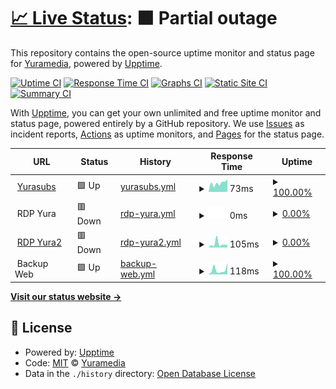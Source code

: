 # [📈 Live Status](https://status.yurasu.xyz): <!--live status--> **🟧 Partial outage**

This repository contains the open-source uptime monitor and status page for [Yuramedia](yurasu.xyz), powered by [Upptime](https://github.com/upptime/upptime).

[![Uptime CI](https://github.com/Yurasubs/status/workflows/Uptime%20CI/badge.svg)](https://github.com/Yurasubs/status/actions?query=workflow%3A%22Uptime+CI%22)
[![Response Time CI](https://github.com/Yurasubs/status/workflows/Response%20Time%20CI/badge.svg)](https://github.com/Yurasubs/status/actions?query=workflow%3A%22Response+Time+CI%22)
[![Graphs CI](https://github.com/Yurasubs/status/workflows/Graphs%20CI/badge.svg)](https://github.com/Yurasubs/status/actions?query=workflow%3A%22Graphs+CI%22)
[![Static Site CI](https://github.com/Yurasubs/status/workflows/Static%20Site%20CI/badge.svg)](https://github.com/Yurasubs/status/actions?query=workflow%3A%22Static+Site+CI%22)
[![Summary CI](https://github.com/Yurasubs/status/workflows/Summary%20CI/badge.svg)](https://github.com/Yurasubs/status/actions?query=workflow%3A%22Summary+CI%22)

With [Upptime](https://upptime.js.org), you can get your own unlimited and free uptime monitor and status page, powered entirely by a GitHub repository. We use [Issues](https://github.com/Yurasubs/status/issues) as incident reports, [Actions](https://github.com/Yurasubs/status/actions) as uptime monitors, and [Pages](https://status.yurasu.xyz) for the status page.

<!--start: status pages-->
<!-- This summary is generated by Upptime (https://github.com/upptime/upptime) -->
<!-- Do not edit this manually, your changes will be overwritten -->
<!-- prettier-ignore -->
| URL | Status | History | Response Time | Uptime |
| --- | ------ | ------- | ------------- | ------ |
| <img alt="" src="https://icons.duckduckgo.com/ip3/www.yurasu.xyz.ico" height="13"> [Yurasubs](https://www.yurasu.xyz/) | 🟩 Up | [yurasubs.yml](https://github.com/Yurasubs/status/commits/HEAD/history/yurasubs.yml) | <details><summary><img alt="Response time graph" src="./graphs/yurasubs/response-time-week.png" height="20"> 73ms</summary><br><a href="https://status.yurasu.xyz/history/yurasubs"><img alt="Response time 66" src="https://img.shields.io/endpoint?url=https%3A%2F%2Fraw.githubusercontent.com%2FYurasubs%2Fstatus%2FHEAD%2Fapi%2Fyurasubs%2Fresponse-time.json"></a><br><a href="https://status.yurasu.xyz/history/yurasubs"><img alt="24-hour response time 140" src="https://img.shields.io/endpoint?url=https%3A%2F%2Fraw.githubusercontent.com%2FYurasubs%2Fstatus%2FHEAD%2Fapi%2Fyurasubs%2Fresponse-time-day.json"></a><br><a href="https://status.yurasu.xyz/history/yurasubs"><img alt="7-day response time 73" src="https://img.shields.io/endpoint?url=https%3A%2F%2Fraw.githubusercontent.com%2FYurasubs%2Fstatus%2FHEAD%2Fapi%2Fyurasubs%2Fresponse-time-week.json"></a><br><a href="https://status.yurasu.xyz/history/yurasubs"><img alt="30-day response time 65" src="https://img.shields.io/endpoint?url=https%3A%2F%2Fraw.githubusercontent.com%2FYurasubs%2Fstatus%2FHEAD%2Fapi%2Fyurasubs%2Fresponse-time-month.json"></a><br><a href="https://status.yurasu.xyz/history/yurasubs"><img alt="1-year response time 66" src="https://img.shields.io/endpoint?url=https%3A%2F%2Fraw.githubusercontent.com%2FYurasubs%2Fstatus%2FHEAD%2Fapi%2Fyurasubs%2Fresponse-time-year.json"></a></details> | <details><summary><a href="https://status.yurasu.xyz/history/yurasubs">100.00%</a></summary><a href="https://status.yurasu.xyz/history/yurasubs"><img alt="All-time uptime 99.88%" src="https://img.shields.io/endpoint?url=https%3A%2F%2Fraw.githubusercontent.com%2FYurasubs%2Fstatus%2FHEAD%2Fapi%2Fyurasubs%2Fuptime.json"></a><br><a href="https://status.yurasu.xyz/history/yurasubs"><img alt="24-hour uptime 100.00%" src="https://img.shields.io/endpoint?url=https%3A%2F%2Fraw.githubusercontent.com%2FYurasubs%2Fstatus%2FHEAD%2Fapi%2Fyurasubs%2Fuptime-day.json"></a><br><a href="https://status.yurasu.xyz/history/yurasubs"><img alt="7-day uptime 100.00%" src="https://img.shields.io/endpoint?url=https%3A%2F%2Fraw.githubusercontent.com%2FYurasubs%2Fstatus%2FHEAD%2Fapi%2Fyurasubs%2Fuptime-week.json"></a><br><a href="https://status.yurasu.xyz/history/yurasubs"><img alt="30-day uptime 98.86%" src="https://img.shields.io/endpoint?url=https%3A%2F%2Fraw.githubusercontent.com%2FYurasubs%2Fstatus%2FHEAD%2Fapi%2Fyurasubs%2Fuptime-month.json"></a><br><a href="https://status.yurasu.xyz/history/yurasubs"><img alt="1-year uptime 99.88%" src="https://img.shields.io/endpoint?url=https%3A%2F%2Fraw.githubusercontent.com%2FYurasubs%2Fstatus%2FHEAD%2Fapi%2Fyurasubs%2Fuptime-year.json"></a></details>
| <img alt="" src="https://icons.duckduckgo.com/ip3/null.ico" height="13"> RDP Yura | 🟥 Down | [rdp-yura.yml](https://github.com/Yurasubs/status/commits/HEAD/history/rdp-yura.yml) | <details><summary><img alt="Response time graph" src="./graphs/rdp-yura/response-time-week.png" height="20"> 0ms</summary><br><a href="https://status.yurasu.xyz/history/rdp-yura"><img alt="Response time 746" src="https://img.shields.io/endpoint?url=https%3A%2F%2Fraw.githubusercontent.com%2FYurasubs%2Fstatus%2FHEAD%2Fapi%2Frdp-yura%2Fresponse-time.json"></a><br><a href="https://status.yurasu.xyz/history/rdp-yura"><img alt="24-hour response time 0" src="https://img.shields.io/endpoint?url=https%3A%2F%2Fraw.githubusercontent.com%2FYurasubs%2Fstatus%2FHEAD%2Fapi%2Frdp-yura%2Fresponse-time-day.json"></a><br><a href="https://status.yurasu.xyz/history/rdp-yura"><img alt="7-day response time 0" src="https://img.shields.io/endpoint?url=https%3A%2F%2Fraw.githubusercontent.com%2FYurasubs%2Fstatus%2FHEAD%2Fapi%2Frdp-yura%2Fresponse-time-week.json"></a><br><a href="https://status.yurasu.xyz/history/rdp-yura"><img alt="30-day response time 0" src="https://img.shields.io/endpoint?url=https%3A%2F%2Fraw.githubusercontent.com%2FYurasubs%2Fstatus%2FHEAD%2Fapi%2Frdp-yura%2Fresponse-time-month.json"></a><br><a href="https://status.yurasu.xyz/history/rdp-yura"><img alt="1-year response time 746" src="https://img.shields.io/endpoint?url=https%3A%2F%2Fraw.githubusercontent.com%2FYurasubs%2Fstatus%2FHEAD%2Fapi%2Frdp-yura%2Fresponse-time-year.json"></a></details> | <details><summary><a href="https://status.yurasu.xyz/history/rdp-yura">0.00%</a></summary><a href="https://status.yurasu.xyz/history/rdp-yura"><img alt="All-time uptime 23.73%" src="https://img.shields.io/endpoint?url=https%3A%2F%2Fraw.githubusercontent.com%2FYurasubs%2Fstatus%2FHEAD%2Fapi%2Frdp-yura%2Fuptime.json"></a><br><a href="https://status.yurasu.xyz/history/rdp-yura"><img alt="24-hour uptime 0.00%" src="https://img.shields.io/endpoint?url=https%3A%2F%2Fraw.githubusercontent.com%2FYurasubs%2Fstatus%2FHEAD%2Fapi%2Frdp-yura%2Fuptime-day.json"></a><br><a href="https://status.yurasu.xyz/history/rdp-yura"><img alt="7-day uptime 0.00%" src="https://img.shields.io/endpoint?url=https%3A%2F%2Fraw.githubusercontent.com%2FYurasubs%2Fstatus%2FHEAD%2Fapi%2Frdp-yura%2Fuptime-week.json"></a><br><a href="https://status.yurasu.xyz/history/rdp-yura"><img alt="30-day uptime 1.38%" src="https://img.shields.io/endpoint?url=https%3A%2F%2Fraw.githubusercontent.com%2FYurasubs%2Fstatus%2FHEAD%2Fapi%2Frdp-yura%2Fuptime-month.json"></a><br><a href="https://status.yurasu.xyz/history/rdp-yura"><img alt="1-year uptime 23.73%" src="https://img.shields.io/endpoint?url=https%3A%2F%2Fraw.githubusercontent.com%2FYurasubs%2Fstatus%2FHEAD%2Fapi%2Frdp-yura%2Fuptime-year.json"></a></details>
| <img alt="" src="https://icons.duckduckgo.com/ip3/we.yurasu.xyz.ico" height="13"> [RDP Yura2](https://we.yurasu.xyz/jellyfin/) | 🟥 Down | [rdp-yura2.yml](https://github.com/Yurasubs/status/commits/HEAD/history/rdp-yura2.yml) | <details><summary><img alt="Response time graph" src="./graphs/rdp-yura2/response-time-week.png" height="20"> 105ms</summary><br><a href="https://status.yurasu.xyz/history/rdp-yura2"><img alt="Response time 68" src="https://img.shields.io/endpoint?url=https%3A%2F%2Fraw.githubusercontent.com%2FYurasubs%2Fstatus%2FHEAD%2Fapi%2Frdp-yura2%2Fresponse-time.json"></a><br><a href="https://status.yurasu.xyz/history/rdp-yura2"><img alt="24-hour response time 128" src="https://img.shields.io/endpoint?url=https%3A%2F%2Fraw.githubusercontent.com%2FYurasubs%2Fstatus%2FHEAD%2Fapi%2Frdp-yura2%2Fresponse-time-day.json"></a><br><a href="https://status.yurasu.xyz/history/rdp-yura2"><img alt="7-day response time 105" src="https://img.shields.io/endpoint?url=https%3A%2F%2Fraw.githubusercontent.com%2FYurasubs%2Fstatus%2FHEAD%2Fapi%2Frdp-yura2%2Fresponse-time-week.json"></a><br><a href="https://status.yurasu.xyz/history/rdp-yura2"><img alt="30-day response time 75" src="https://img.shields.io/endpoint?url=https%3A%2F%2Fraw.githubusercontent.com%2FYurasubs%2Fstatus%2FHEAD%2Fapi%2Frdp-yura2%2Fresponse-time-month.json"></a><br><a href="https://status.yurasu.xyz/history/rdp-yura2"><img alt="1-year response time 68" src="https://img.shields.io/endpoint?url=https%3A%2F%2Fraw.githubusercontent.com%2FYurasubs%2Fstatus%2FHEAD%2Fapi%2Frdp-yura2%2Fresponse-time-year.json"></a></details> | <details><summary><a href="https://status.yurasu.xyz/history/rdp-yura2">0.00%</a></summary><a href="https://status.yurasu.xyz/history/rdp-yura2"><img alt="All-time uptime 3.28%" src="https://img.shields.io/endpoint?url=https%3A%2F%2Fraw.githubusercontent.com%2FYurasubs%2Fstatus%2FHEAD%2Fapi%2Frdp-yura2%2Fuptime.json"></a><br><a href="https://status.yurasu.xyz/history/rdp-yura2"><img alt="24-hour uptime 0.00%" src="https://img.shields.io/endpoint?url=https%3A%2F%2Fraw.githubusercontent.com%2FYurasubs%2Fstatus%2FHEAD%2Fapi%2Frdp-yura2%2Fuptime-day.json"></a><br><a href="https://status.yurasu.xyz/history/rdp-yura2"><img alt="7-day uptime 0.00%" src="https://img.shields.io/endpoint?url=https%3A%2F%2Fraw.githubusercontent.com%2FYurasubs%2Fstatus%2FHEAD%2Fapi%2Frdp-yura2%2Fuptime-week.json"></a><br><a href="https://status.yurasu.xyz/history/rdp-yura2"><img alt="30-day uptime 1.38%" src="https://img.shields.io/endpoint?url=https%3A%2F%2Fraw.githubusercontent.com%2FYurasubs%2Fstatus%2FHEAD%2Fapi%2Frdp-yura2%2Fuptime-month.json"></a><br><a href="https://status.yurasu.xyz/history/rdp-yura2"><img alt="1-year uptime 3.28%" src="https://img.shields.io/endpoint?url=https%3A%2F%2Fraw.githubusercontent.com%2FYurasubs%2Fstatus%2FHEAD%2Fapi%2Frdp-yura2%2Fuptime-year.json"></a></details>
| <img alt="" src="https://icons.duckduckgo.com/ip3/null.ico" height="13"> Backup Web | 🟩 Up | [backup-web.yml](https://github.com/Yurasubs/status/commits/HEAD/history/backup-web.yml) | <details><summary><img alt="Response time graph" src="./graphs/backup-web/response-time-week.png" height="20"> 118ms</summary><br><a href="https://status.yurasu.xyz/history/backup-web"><img alt="Response time 64" src="https://img.shields.io/endpoint?url=https%3A%2F%2Fraw.githubusercontent.com%2FYurasubs%2Fstatus%2FHEAD%2Fapi%2Fbackup-web%2Fresponse-time.json"></a><br><a href="https://status.yurasu.xyz/history/backup-web"><img alt="24-hour response time 124" src="https://img.shields.io/endpoint?url=https%3A%2F%2Fraw.githubusercontent.com%2FYurasubs%2Fstatus%2FHEAD%2Fapi%2Fbackup-web%2Fresponse-time-day.json"></a><br><a href="https://status.yurasu.xyz/history/backup-web"><img alt="7-day response time 118" src="https://img.shields.io/endpoint?url=https%3A%2F%2Fraw.githubusercontent.com%2FYurasubs%2Fstatus%2FHEAD%2Fapi%2Fbackup-web%2Fresponse-time-week.json"></a><br><a href="https://status.yurasu.xyz/history/backup-web"><img alt="30-day response time 69" src="https://img.shields.io/endpoint?url=https%3A%2F%2Fraw.githubusercontent.com%2FYurasubs%2Fstatus%2FHEAD%2Fapi%2Fbackup-web%2Fresponse-time-month.json"></a><br><a href="https://status.yurasu.xyz/history/backup-web"><img alt="1-year response time 64" src="https://img.shields.io/endpoint?url=https%3A%2F%2Fraw.githubusercontent.com%2FYurasubs%2Fstatus%2FHEAD%2Fapi%2Fbackup-web%2Fresponse-time-year.json"></a></details> | <details><summary><a href="https://status.yurasu.xyz/history/backup-web">100.00%</a></summary><a href="https://status.yurasu.xyz/history/backup-web"><img alt="All-time uptime 99.88%" src="https://img.shields.io/endpoint?url=https%3A%2F%2Fraw.githubusercontent.com%2FYurasubs%2Fstatus%2FHEAD%2Fapi%2Fbackup-web%2Fuptime.json"></a><br><a href="https://status.yurasu.xyz/history/backup-web"><img alt="24-hour uptime 100.00%" src="https://img.shields.io/endpoint?url=https%3A%2F%2Fraw.githubusercontent.com%2FYurasubs%2Fstatus%2FHEAD%2Fapi%2Fbackup-web%2Fuptime-day.json"></a><br><a href="https://status.yurasu.xyz/history/backup-web"><img alt="7-day uptime 100.00%" src="https://img.shields.io/endpoint?url=https%3A%2F%2Fraw.githubusercontent.com%2FYurasubs%2Fstatus%2FHEAD%2Fapi%2Fbackup-web%2Fuptime-week.json"></a><br><a href="https://status.yurasu.xyz/history/backup-web"><img alt="30-day uptime 98.87%" src="https://img.shields.io/endpoint?url=https%3A%2F%2Fraw.githubusercontent.com%2FYurasubs%2Fstatus%2FHEAD%2Fapi%2Fbackup-web%2Fuptime-month.json"></a><br><a href="https://status.yurasu.xyz/history/backup-web"><img alt="1-year uptime 99.88%" src="https://img.shields.io/endpoint?url=https%3A%2F%2Fraw.githubusercontent.com%2FYurasubs%2Fstatus%2FHEAD%2Fapi%2Fbackup-web%2Fuptime-year.json"></a></details>

<!--end: status pages-->

[**Visit our status website →**](https://status.yurasu.xyz)

## 📄 License

- Powered by: [Upptime](https://github.com/upptime/upptime)
- Code: [MIT](./LICENSE) © [Yuramedia](yurasu.xyz)
- Data in the `./history` directory: [Open Database License](https://opendatacommons.org/licenses/odbl/1-0/)

